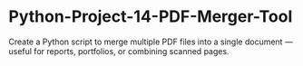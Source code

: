 # Python-Project-14-PDF-Merger-Tool
Create a Python script to merge multiple PDF files into a single document — useful for reports, portfolios, or combining scanned pages.
